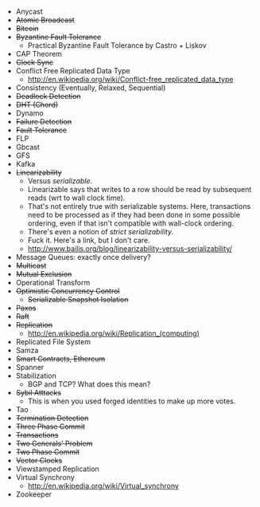 * Anycast
* <del>Atomic Broadcast</del>
* <del>Bitcoin</del>
* <del>Byzantine Fault Tolerance</del>
    * Practical Byzantine Fault Tolerance by Castro + Liskov
* CAP Theorem
* <del>Clock Sync</del>
* Conflict Free Replicated Data Type
    * http://en.wikipedia.org/wiki/Conflict-free_replicated_data_type
* Consistency (Eventually, Relaxed, Sequential)
* <del>Deadlock Detection</del>
* <del>DHT (Chord)</del>
* Dynamo
* <del>Failure Detection</del>
* <del>Fault Tolerance</del>
* FLP
* Gbcast
* GFS
* Kafka
* <del>Linearizability</del>
    * Versus *serializable*.
    * Linearizable says that writes to a row should be read by
      subsequent reads (wrt to wall clock time).
    * That's not entirely true with serializable systems. Here,
      transactions need to be processed as if they had been done in
      some possible ordering, even if that isn't compatible with
      wall-clock ordering.
    * There's even a notion of *strict serializability*.
    * Fuck it. Here's a link, but I don't care.
    * http://www.bailis.org/blog/linearizability-versus-serializability/
* Message Queues: exactly once delivery?
* <del>Multicast</del>
* <del>Mutual Exclusion</del>
* Operational Transform
* <del>Optimistic Concurrency Control</del>
    * <del>Serializable Snapshot Isolation</del>
* <del>Paxos</del>
* <del>Raft</del>
* <del>Replication</del>
    * http://en.wikipedia.org/wiki/Replication_(computing)
* Replicated File System
* Samza
* <del>Smart Contracts, Ethereum</del>
* Spanner
* Stabilization
    * BGP and TCP? What does this mean?
* <del>Sybil Atttacks</del>
    * This is when you used forged identities to make up more votes.
* Tao
* <del>Termination Detection</del>
* <del>Three Phase Commit</del>
* <del>Transactions</del>
* <del>Two Generals' Problem</del>
* <del>Two Phase Commit</del>
* <del>Vector Clocks</del>
* Viewstamped Replication
* Virtual Synchrony
    * http://en.wikipedia.org/wiki/Virtual_synchrony
* Zookeeper
